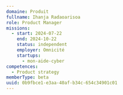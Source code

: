 ```yaml
---
domaine: Produit
fullname: Ihanja Radaoarisoa
role: Product Manager
missions:
  - start: 2024-07-22
    end: 2024-10-22
    status: independent
    employer: Omnicité
    startups:
      - mon-aide-cyber
competences:
  - Product strategy
memberType: beta
uuid: 0b9fbce1-e3aa-40af-b34c-654c34901c01
---
```

